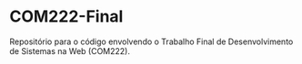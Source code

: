# COM222-Final
Repositório para o código envolvendo o Trabalho Final de Desenvolvimento de Sistemas na Web (COM222).
